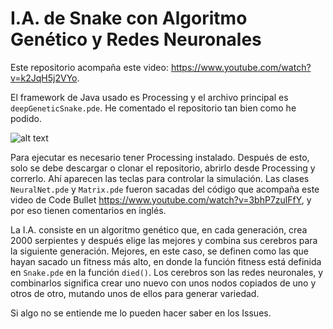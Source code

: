 # I.A. de Snake con Algoritmo Genético y Redes Neuronales

Este repositorio acompaña este video: https://www.youtube.com/watch?v=k2JqH5j2VYo. 

El framework de Java usado es Processing y el archivo principal es `deepGeneticSnake.pde`. He comentado el repositorio tan bien como he podido.

![alt text](https://github.com/dokasov/deepGeneticSnake/blob/master/img/git.png)

Para ejecutar es necesario tener Processing instalado. Después de esto, solo se debe descargar o clonar el repositorio, abrirlo desde Processing y correrlo. Ahí aparecen las teclas para controlar la simulación. Las clases `NeuralNet.pde` y `Matrix.pde` fueron sacadas del código que acompaña este video de Code Bullet https://www.youtube.com/watch?v=3bhP7zulFfY, y por eso tienen comentarios en inglés.

La I.A. consiste en un algoritmo genético que, en cada generación, crea 2000 serpientes y después elige las mejores y combina sus cerebros para la siguiente generación. Mejores, en este caso, se definen como las que hayan sacado un fitness más alto, en donde la función fitness está definida en `Snake.pde` en la función `died()`. Los cerebros son las redes neuronales, y combinarlos significa crear uno nuevo con unos nodos copiados de uno y otros de otro, mutando unos de ellos para generar variedad.

Si algo no se entiende me lo pueden hacer saber en los Issues.
